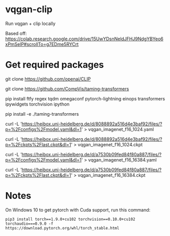 # vqgan-clip
Run vqgan + clip locally

Based off: https://colab.research.google.com/drive/15UwYDsnNeldJFHJ9NdgYBYeo6xPmSelP#scrollTo=g7EDme5RYCrt

# Get required packages

git clone https://github.com/openai/CLIP

git clone https://github.com/CompVis/taming-transformers

pip install ftfy regex tqdm omegaconf pytorch-lightning einops transformers ipywidgets torchvision ipython

pip install -e ./taming-transformers

curl -L 'https://heibox.uni-heidelberg.de/d/8088892a516d4e3baf92/files/?p=%2Fconfigs%2Fmodel.yaml&dl=1' > vqgan_imagenet_f16_1024.yaml

curl -L 'https://heibox.uni-heidelberg.de/d/8088892a516d4e3baf92/files/?p=%2Fckpts%2Flast.ckpt&dl=1' > vqgan_imagenet_f16_1024.ckpt

curl -L 'https://heibox.uni-heidelberg.de/d/a7530b09fed84f80a887/files/?p=%2Fconfigs%2Fmodel.yaml&dl=1' > vqgan_imagenet_f16_16384.yaml

curl -L 'https://heibox.uni-heidelberg.de/d/a7530b09fed84f80a887/files/?p=%2Fckpts%2Flast.ckpt&dl=1' > vqgan_imagenet_f16_16384.ckpt

# Notes

On Windows 10 to get pytorch with Cuda support, run this command:

`pip3 install torch==1.9.0+cu102 torchvision==0.10.0+cu102 torchaudio===0.9.0 -f https://download.pytorch.org/whl/torch_stable.html`
